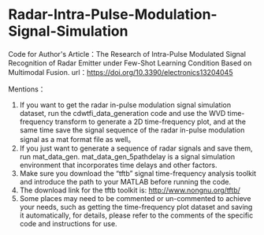 # Radar-Intra-Pulse-Modulation-Signal-Simulation
Code for Author's Article：The Research of Intra-Pulse Modulated Signal Recognition of Radar Emitter under Few-Shot Learning Condition Based on Multimodal Fusion.
url：https://doi.org/10.3390/electronics13204045

Mentions：
1. If you want to get the radar in-pulse modulation signal simulation dataset, run the cdwtfi_data_generation code and use the WVD time-frequency transform to generate a 2D time-frequency plot, and at the same time save the signal sequence of the radar in-pulse modulation signal as a mat format file as well。
2. If you just want to generate a sequence of radar signals and save them, run mat_data_gen. mat_data_gen_5pathdelay is a signal simulation environment that incorporates time delays and other factors.
3. Make sure you download the “tftb” signal time-frequency analysis toolkit and introduce the path to your MATLAB before running the code.
4. The download link for the tftb toolkit is: http://www.nongnu.org/tftb/
5. Some places may need to be commented or un-commented to achieve your needs, such as getting the time-frequency plot dataset and saving it automatically, for details, please refer to the comments of the specific code and instructions for use.
